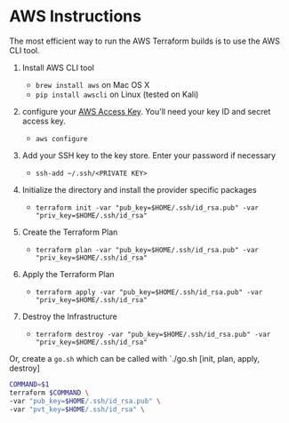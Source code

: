 # AWS Instructions
The most efficient way to run the AWS Terraform builds is to use the AWS CLI tool.

1. Install AWS CLI tool
    * `brew install aws` on Mac OS X
    * `pip install awscli` on Linux (tested on Kali)

1. configure your [AWS Access Key](https://aws.amazon.com/premiumsupport/knowledge-center/create-access-key/). You'll need your key ID and secret access key.
    * `aws configure`
1. Add your SSH key to the key store. Enter your password if necessary
    * `ssh-add ~/.ssh/<PRIVATE KEY>` 
1. Initialize the directory and install the provider specific packages
    * `terraform init -var "pub_key=$HOME/.ssh/id_rsa.pub" -var "priv_key=$HOME/.ssh/id_rsa"` 
3. Create the Terraform Plan
    * `terraform plan -var "pub_key=$HOME/.ssh/id_rsa.pub" -var "priv_key=$HOME/.ssh/id_rsa"`
4. Apply the Terraform Plan
    * `terraform apply -var "pub_key=$HOME/.ssh/id_rsa.pub" -var "priv_key=$HOME/.ssh/id_rsa"`
5. Destroy the Infrastructure
    * `terraform destroy -var "pub_key=$HOME/.ssh/id_rsa.pub" -var "priv_key=$HOME/.ssh/id_rsa"`


Or, create a `go.sh` which can be called with `./go.sh [init, plan, apply, destroy]
```bash
COMMAND=$1
terraform $COMMAND \
-var "pub_key=$HOME/.ssh/id_rsa.pub" \
-var "pvt_key=$HOME/.ssh/id_rsa" \
```
